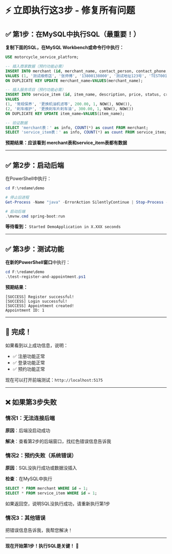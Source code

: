 # ⚡ 立即执行这3步 - 修复所有问题

## ✅ 第1步：在MySQL中执行SQL（最重要！）

**复制下面的SQL，在MySQL Workbench或命令行中执行：**

```sql
USE motorcycle_service_platform;

-- 插入商家数据（预约功能必需）
INSERT INTO merchant (id, merchant_name, contact_person, contact_phone, address, business_license, status, create_time, update_time)
VALUES (1, '测试维修店', '张师傅', '13800138000', '测试地址123号', 'TEST001', 1, NOW(), NOW())
ON DUPLICATE KEY UPDATE merchant_name=VALUES(merchant_name);

-- 插入服务项目（预约功能必需）
INSERT INTO service_item (id, item_name, description, price, status, create_time, update_time)
VALUES 
(1, '常规保养', '更换机油机滤等', 200.00, 1, NOW(), NOW()),
(2, '刹车维护', '更换刹车片刹车油', 300.00, 1, NOW(), NOW())
ON DUPLICATE KEY UPDATE item_name=VALUES(item_name);

-- 验证数据
SELECT 'merchant表：' as info, COUNT(*) as count FROM merchant;
SELECT 'service_item表：' as info, COUNT(*) as count FROM service_item;
```

**预期结果：应该看到 merchant表和service_item表都有数据**

---

## ✅ 第2步：启动后端

在PowerShell中执行：

```powershell
cd F:\redame\demo

# 停止旧进程
Get-Process -Name "java" -ErrorAction SilentlyContinue | Stop-Process -Force

# 启动后端
.\mvnw.cmd spring-boot:run
```

**等待看到：** `Started DemoApplication in X.XXX seconds`

---

## ✅ 第3步：测试功能

**在新的PowerShell窗口**中执行：

```powershell
cd F:\redame\demo
.\test-register-and-appointment.ps1
```

**预期结果：**
```
[SUCCESS] Register successful!
[SUCCESS] Login successful!
[SUCCESS] Appointment created!
Appointment ID: 1
```

---

## 🎉 完成！

如果看到以上成功信息，说明：
- ✅ 注册功能正常
- ✅ 登录功能正常
- ✅ 预约功能正常

现在可以打开前端测试：`http://localhost:5175`

---

## ❌ 如果第3步失败

### 情况1：无法连接后端

**原因**：后端没启动成功

**解决**：查看第2步的后端窗口，找红色错误信息告诉我

### 情况2：预约失败（系统错误）

**原因**：SQL没执行成功或数据没插入

**检查**：在MySQL中执行
```sql
SELECT * FROM merchant WHERE id = 1;
SELECT * FROM service_item WHERE id = 1;
```

如果返回空，说明SQL没执行成功，请重新执行第1步

### 情况3：其他错误

把错误信息告诉我，我帮您解决！

---

**现在开始第1步！执行SQL是关键！** 🚀




